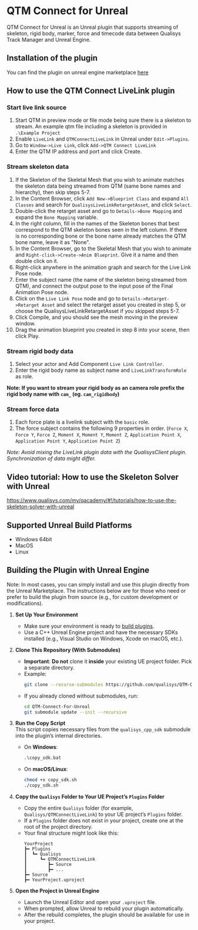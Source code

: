 # QTM Connect for Unreal

QTM Connect for Unreal is an Unreal plugin that supports streaming of skeleton, rigid body, marker, force and timecode data between Qualisys Track Manager and Unreal Engine.

## Installation of the plugin
You can find the plugin on unreal engine marketplace [here](https://www.unrealengine.com/marketplace/en-US/product/qualisys-qtm-connect-live-link)


## How to use the QTM Connect LiveLink plugin
### Start live link source
1. Start QTM in preview mode or file mode being sure there is a skeleton to stream. An example qtm file including a skeleton is provided in `.\Example Project`
2. Enable `LiveLink` and `QTMConnectLiveLink` in Unreal under `Edit->Plugins`.
3. Go to `Window->Live Link`, click `Add->QTM Connect LiveLink`
4. Enter the QTM IP address and port and click Create.
### Stream skeleton data
1. If the Skeleton of the Skeletal Mesh that you wish to animate matches the skeleton data being streamed from QTM (same bone names and hierarchy), then skip steps 5-7.
2. In the Content Browser, click `Add New->Blueprint Class` and expand `All Classes` and search for `QualisysLiveLinkRetargetAsset`, and click `Select`.
3. Double-click the retarget asset and go to `Details->Bone Mapping` and expand the `Bone Mapping` variable.
4. In the right column, fill in the names of the Skeleton bones that best correspond to the QTM skeleton bones seen in the left column. If there is no corresponding 
   bone or the bone name already matches the QTM bone name, leave it as "None".
5. In the Content Browser, go to the Skeletal Mesh that you wish to animate and `Right-click->Create->Anim Blueprint`. Give it a name and then double click on it.
6. Right-click anywhere in the animation graph and search for the Live Link Pose node.
7. Enter the subject name (the name of the skeleton being streamed from QTM), and connect the output pose to the input pose of the Final Animation Pose node.
8. Click on the `Live Link Pose` node and go to `Details->Retarget->Retarget Asset` and select the retarget asset you created in step 5, or choose the QualisysLiveLinkRetargetAsset 
   if you skipped steps 5-7. 
9. Click Compile, and you should see the mesh moving in the preview window. 
10. Drag the animation blueprint you created in step 8 into your scene, then click Play.
### Stream rigid body data
1. Select your actor and Add Component `Live Link Controller`.
2. Enter the rigid body name as subject name and `LiveLinkTransformRole` as role.

**Note: If you want to stream your rigid body as an camera role prefix the rigid body name with `cam_` (eg. `cam_rigidbody`)**

### Stream force data
1. Each force plate is a livelink subject with the `basic` role. 
2. The force subject contains the following 9 properties in order. (`Force X`, `Force Y`, `Force Z`, `Moment X`, `Moment Y`, `Moment Z`, `Application Point X`, `Application Point Y`, `Application Point Z`)

*Note: Avoid mixing the LiveLink plugin data with the QualisysClient plugin. Synchronization of data might differ.*

## Video tutorial: How to use the Skeleton Solver with Unreal

https://www.qualisys.com/my/qacademy/#!/tutorials/how-to-use-the-skeleton-solver-with-unreal

## Supported Unreal Build Platforms

* Windows 64bit
* MacOS
* Linux



## Building the Plugin with Unreal Engine
Note: In most cases, you can simply install and use this plugin directly from the Unreal Marketplace. The instructions below are for those who need or prefer to build the plugin from source (e.g., for custom development or modifications).
1. **Set Up Your Environment**  
   - Make sure your environment is ready to [build plugins](https://dev.epicgames.com/community/learning/tutorials/qz93/unreal-engine-building-plugins).  
   - Use a C++ Unreal Engine project and have the necessary SDKs installed (e.g., Visual Studio on Windows, Xcode on macOS, etc.).

2. **Clone This Repository (With Submodules)**  
   - **Important**: **Do not** clone it **inside** your existing UE project folder. Pick a separate directory.  
   - Example:
     ```bash
     git clone --recurse-submodules https://github.com/qualisys/QTM-Connect-For-Unreal.git
     ```
   - If you already cloned without submodules, run:
     ```bash
     cd QTM-Connect-For-Unreal
     git submodule update --init --recursive
     ```

3. **Run the Copy Script**  
  This script copies necessary files from the `qualisys_cpp_sdk` submodule into the plugin’s internal directories.
   - On **Windows**:
     ```cmd
     .\copy_sdk.bat
     ```
   - On **macOS/Linux**:
        ```bash
        chmod +x copy_sdk.sh
        ./copy_sdk.sh
        ```

1. **Copy the `Qualisys` Folder to Your UE Project’s `Plugins` Folder**  
   - Copy the entire `Qualisys` folder (for example, `Qualisys/QTMConnectLiveLink`) to your UE project’s `Plugins` folder.  
   - If a `Plugins` folder does not exist in your project, create one at the root of the project directory.  
   - Your final structure might look like this:
     ```
     YourProject
     ┣━ Plugins
     ┃  ┗━ Qualisys
     ┃     ┗━ QTMConnectLiveLink
     ┃        ┣━ Source
     ┃        ┣━ ...
     ┣━ Source
     ┣━ YourProject.uproject
     ```

2. **Open the Project in Unreal Engine**  
   - Launch the Unreal Editor and open your `.uproject` file.  
   - When prompted, allow Unreal to rebuild your plugin automatically.  
   - After the rebuild completes, the plugin should be available for use in your project.
